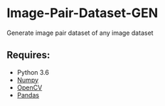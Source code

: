 # Image-Pair-Dataset-GEN
Generate image pair dataset of any image dataset

## Requires:
- Python 3.6
- [Numpy](http://www.numpy.org/)
- [OpenCV](https://opencv.org/)
- [Pandas](https://pandas.pydata.org/)

